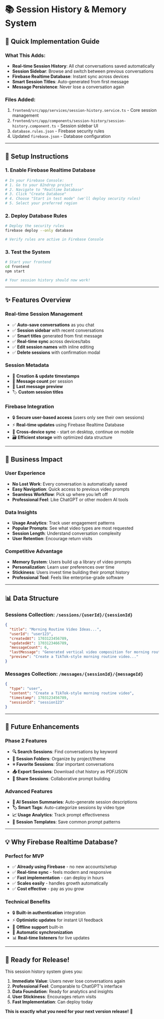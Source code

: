 # 📚 Session History & Memory System

## 🚀 **Quick Implementation Guide**

### **What This Adds:**

- **Real-time Session History**: All chat conversations saved automatically
- **Session Sidebar**: Browse and switch between previous conversations
- **Firebase Realtime Database**: Instant sync across devices
- **Smart Session Titles**: Auto-generated from first message
- **Message Persistence**: Never lose a conversation again

### **Files Added:**

1. `frontend/src/app/services/session-history.service.ts` - Core session management
2. `frontend/src/app/components/session-history/session-history.component.ts` - Session sidebar UI
3. `database.rules.json` - Firebase security rules
4. Updated `firebase.json` - Database configuration

---

## 🔧 **Setup Instructions**

### **1. Enable Firebase Realtime Database**

```bash
# In your Firebase Console:
# 1. Go to your 82ndrop project
# 2. Navigate to "Realtime Database"
# 3. Click "Create Database"
# 4. Choose "Start in test mode" (we'll deploy security rules)
# 5. Select your preferred region
```

### **2. Deploy Database Rules**

```bash
# Deploy the security rules
firebase deploy --only database

# Verify rules are active in Firebase Console
```

### **3. Test the System**

```bash
# Start your frontend
cd frontend
npm start

# Your session history should now work!
```

---

## ✨ **Features Overview**

### **Real-time Session Management**

- ✅ **Auto-save conversations** as you chat
- ✅ **Session sidebar** with recent conversations
- ✅ **Smart titles** generated from first message
- ✅ **Real-time sync** across devices/tabs
- ✅ **Edit session names** with inline editing
- ✅ **Delete sessions** with confirmation modal

### **Session Metadata**

- 📅 **Creation & update timestamps**
- 💬 **Message count** per session
- 📝 **Last message preview**
- 🏷️ **Custom session titles**

### **Firebase Integration**

- 🔒 **Secure user-based access** (users only see their own sessions)
- ⚡ **Real-time updates** using Firebase Realtime Database
- 📱 **Cross-device sync** - start on desktop, continue on mobile
- 🗃️ **Efficient storage** with optimized data structure

---

## 🎯 **Business Impact**

### **User Experience**

- **No Lost Work**: Every conversation is automatically saved
- **Easy Navigation**: Quick access to previous video prompts
- **Seamless Workflow**: Pick up where you left off
- **Professional Feel**: Like ChatGPT or other modern AI tools

### **Data Insights**

- **Usage Analytics**: Track user engagement patterns
- **Popular Prompts**: See what video types are most requested
- **Session Length**: Understand conversation complexity
- **User Retention**: Encourage return visits

### **Competitive Advantage**

- **Memory System**: Users build up a library of video prompts
- **Personalization**: Learn user preferences over time
- **Stickiness**: Users invest time building their prompt history
- **Professional Tool**: Feels like enterprise-grade software

---

## 📊 **Data Structure**

### **Sessions Collection**: `/sessions/{userId}/{sessionId}`

```json
{
  "title": "Morning Routine Video Ideas...",
  "userId": "user123",
  "createdAt": 1703123456789,
  "updatedAt": 1703123466789,
  "messageCount": 6,
  "lastMessage": "Generated vertical video composition for morning routine",
  "preview": "Create a TikTok-style morning routine video..."
}
```

### **Messages Collection**: `/messages/{sessionId}/{messageId}`

```json
{
  "type": "user",
  "content": "Create a TikTok-style morning routine video",
  "timestamp": 1703123456789,
  "sessionId": "session123"
}
```

---

## 🚀 **Future Enhancements**

### **Phase 2 Features**

- **🔍 Search Sessions**: Find conversations by keyword
- **📂 Session Folders**: Organize by project/theme
- **⭐ Favorite Sessions**: Star important conversations
- **📤 Export Sessions**: Download chat history as PDF/JSON
- **🤝 Share Sessions**: Collaborative prompt building

### **Advanced Features**

- **🧠 AI Session Summaries**: Auto-generate session descriptions
- **🏷️ Smart Tags**: Auto-categorize sessions by video type
- **📈 Usage Analytics**: Track prompt effectiveness
- **🔄 Session Templates**: Save common prompt patterns

---

## 💡 **Why Firebase Realtime Database?**

### **Perfect for MVP**

- ✅ **Already using Firebase** - no new accounts/setup
- ✅ **Real-time sync** - feels modern and responsive
- ✅ **Fast implementation** - can deploy in hours
- ✅ **Scales easily** - handles growth automatically
- ✅ **Cost effective** - pay as you grow

### **Technical Benefits**

- 🔒 **Built-in authentication** integration
- ⚡ **Optimistic updates** for instant UI feedback
- 📱 **Offline support** built-in
- 🔄 **Automatic synchronization**
- 📊 **Real-time listeners** for live updates

---

## 🎯 **Ready for Release!**

This session history system gives you:

1. **Immediate Value**: Users never lose conversations again
2. **Professional Feel**: Comparable to ChatGPT's interface
3. **Data Foundation**: Ready for analytics and insights
4. **User Stickiness**: Encourages return visits
5. **Fast Implementation**: Can deploy today

**This is exactly what you need for your next version release!** 🚀
